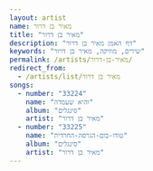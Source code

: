 ```yaml
---
layout: artist
name: מאיר בן דרור
title: "מאיר בן דרור"
description: "דף האמן מאיר בן דרור"
keywords: "שירים, מוזיקה, מאיר בן דרור"
permalink: /artists/מאיר-בן-דרור/
redirect_from:
  - /artists/list/מאיר בן דרור
songs:
  - number: "33224"
    name: "והיא שעמדה"
    album: "סינגלים"
    artist: "מאיר בן דרור"
  - number: "33225"
    name: "טודו-בום-הגרסה-החרדית"
    album: "סינגלים"
    artist: "מאיר בן דרור"
---
```

